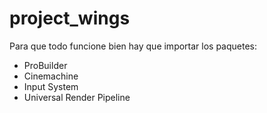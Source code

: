# project_wings
Para que todo funcione bien hay que importar los paquetes:
  - ProBuilder
  - Cinemachine
  - Input System
  - Universal Render Pipeline